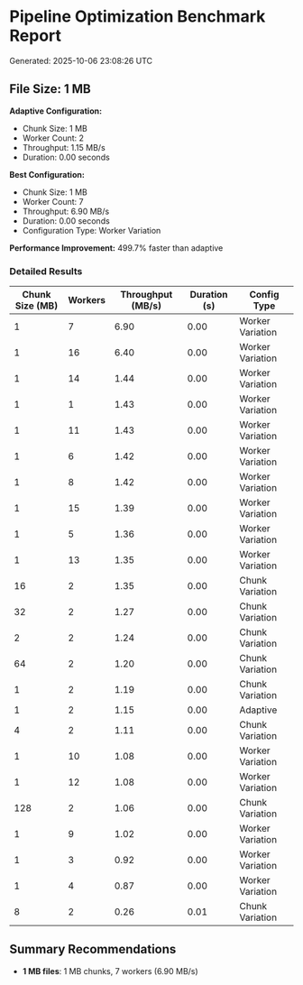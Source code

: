 # Pipeline Optimization Benchmark Report

Generated: 2025-10-06 23:08:26 UTC

## File Size: 1 MB

**Adaptive Configuration:**
- Chunk Size: 1 MB
- Worker Count: 2
- Throughput: 1.15 MB/s
- Duration: 0.00 seconds

**Best Configuration:**
- Chunk Size: 1 MB
- Worker Count: 7
- Throughput: 6.90 MB/s
- Duration: 0.00 seconds
- Configuration Type: Worker Variation

**Performance Improvement:** 499.7% faster than adaptive

### Detailed Results

| Chunk Size (MB) | Workers | Throughput (MB/s) | Duration (s) | Config Type |
|-----------------|---------|-------------------|--------------|-------------|
| 1 | 7 | 6.90 | 0.00 | Worker Variation |
| 1 | 16 | 6.40 | 0.00 | Worker Variation |
| 1 | 14 | 1.44 | 0.00 | Worker Variation |
| 1 | 1 | 1.43 | 0.00 | Worker Variation |
| 1 | 11 | 1.43 | 0.00 | Worker Variation |
| 1 | 6 | 1.42 | 0.00 | Worker Variation |
| 1 | 8 | 1.42 | 0.00 | Worker Variation |
| 1 | 15 | 1.39 | 0.00 | Worker Variation |
| 1 | 5 | 1.36 | 0.00 | Worker Variation |
| 1 | 13 | 1.35 | 0.00 | Worker Variation |
| 16 | 2 | 1.35 | 0.00 | Chunk Variation |
| 32 | 2 | 1.27 | 0.00 | Chunk Variation |
| 2 | 2 | 1.24 | 0.00 | Chunk Variation |
| 64 | 2 | 1.20 | 0.00 | Chunk Variation |
| 1 | 2 | 1.19 | 0.00 | Chunk Variation |
| 1 | 2 | 1.15 | 0.00 | Adaptive |
| 4 | 2 | 1.11 | 0.00 | Chunk Variation |
| 1 | 10 | 1.08 | 0.00 | Worker Variation |
| 1 | 12 | 1.08 | 0.00 | Worker Variation |
| 128 | 2 | 1.06 | 0.00 | Chunk Variation |
| 1 | 9 | 1.02 | 0.00 | Worker Variation |
| 1 | 3 | 0.92 | 0.00 | Worker Variation |
| 1 | 4 | 0.87 | 0.00 | Worker Variation |
| 8 | 2 | 0.26 | 0.01 | Chunk Variation |

## Summary Recommendations

- **1 MB files**: 1 MB chunks, 7 workers (6.90 MB/s)
